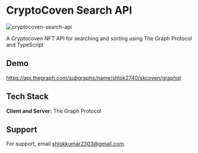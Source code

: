 # CryptoCoven Search API

![cryptocoven-search-api](https://socialify.git.ci/shlok2740/cryptocoven-search-api/image?description=1&font=Bitter&language=1&name=1&owner=1&pattern=Overlapping%20Hexagons&theme=Dark)

A Cryptocoven NFT API for searching and sorting using The Graph Protocol and TypeScript 

## Demo

https://api.thegraph.com/subgraphs/name/shlok2740/skcoven/graphql


## Tech Stack

**Client and Server:** The Graph Protocol


## Support

For support, email shlokkumar2303@gmail.com.

